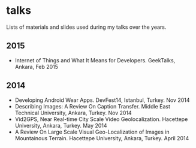 talks
=====

Lists of materials and slides used during my talks over the years.

## 2015
- Internet of Things and What It Means for Developers. GeekTalks, Ankara, Feb 2015

## 2014
- Developing Android Wear Apps. DevFest14, Istanbul, Turkey. Nov 2014
- Describing Images: A Review On Caption Transfer. Middle East Technical University, Ankara, Turkey. Nov 2014
- Vid2GPS, Near Real-time City Scale Video Geolocalization. Hacettepe University, Ankara, Turkey. May 2014
- A Review On Large Scale Visual Geo-Localization of Images in Mountainous Terrain. Hacettepe University, Ankara, Turkey. April 2014
